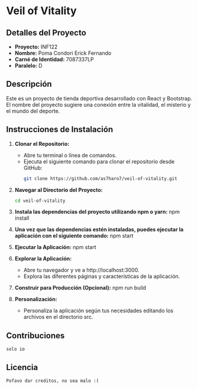 # Veil of Vitality

## Detalles del Proyecto
- **Proyecto:** INF122
- **Nombre:** Poma Condori Erick Fernando
- **Carné de Identidad:** 7087337LP
- **Paralelo:** D

## Descripción
Este es un proyecto de tienda deportiva desarrollado con React y Bootstrap. El nombre del proyecto sugiere una conexión entre la vitalidad, el misterio y el mundo del deporte.

## Instrucciones de Instalación

1. **Clonar el Repositorio:**
   - Abre tu terminal o línea de comandos.
   - Ejecuta el siguiente comando para clonar el repositorio desde GitHub:
     ```bash
     git clone https://github.com/as7haro7/veil-of-vitality.git
     ```

2. **Navegar al Directorio del Proyecto:**
   ```bash
   cd veil-of-vitality

3. **Instala las dependencias del proyecto utilizando npm o yarn:**
    npm install


4. **Una vez que las dependencias estén instaladas, puedes ejecutar la aplicación con el siguiente comando:**
   npm start

5. **Ejecutar la Aplicación:**
    npm start


6. **Explorar la Aplicación:**
    - Abre tu navegador y ve a http://localhost:3000.
    - Explora las diferentes páginas y características de la aplicación.

7. **Construir para Producción (Opcional):**
    npm run build
  

8. **Personalización:**
    - Personaliza la aplicación según tus necesidades editando los archivos en el directorio src.

## Contribuciones
    solo io

## Licencia
    Pofavo dar creditos, no sea malo :(



